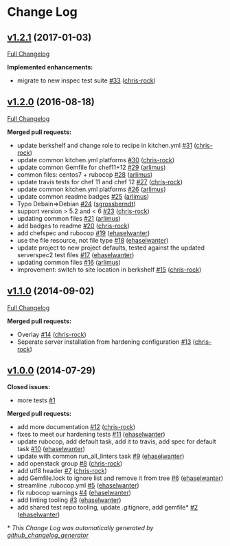 # Change Log

## [v1.2.1](https://github.com/dev-sec/chef-mysql-hardening/tree/v1.2.1) (2017-01-03)
[Full Changelog](https://github.com/dev-sec/chef-mysql-hardening/compare/v1.2.0...v1.2.1)

**Implemented enhancements:**

- migrate to new inspec test suite [\#33](https://github.com/dev-sec/chef-mysql-hardening/pull/33) ([chris-rock](https://github.com/chris-rock))

## [v1.2.0](https://github.com/dev-sec/chef-mysql-hardening/tree/v1.2.0) (2016-08-18)
[Full Changelog](https://github.com/dev-sec/chef-mysql-hardening/compare/v1.1.0...v1.2.0)

**Merged pull requests:**

- update berkshelf and change role to recipe in kitchen.yml [\#31](https://github.com/dev-sec/chef-mysql-hardening/pull/31) ([chris-rock](https://github.com/chris-rock))
- update common kitchen.yml platforms [\#30](https://github.com/dev-sec/chef-mysql-hardening/pull/30) ([chris-rock](https://github.com/chris-rock))
- update common Gemfile for chef11+12 [\#29](https://github.com/dev-sec/chef-mysql-hardening/pull/29) ([arlimus](https://github.com/arlimus))
- common files: centos7 + rubocop [\#28](https://github.com/dev-sec/chef-mysql-hardening/pull/28) ([arlimus](https://github.com/arlimus))
- update travis tests for chef 11 and chef 12 [\#27](https://github.com/dev-sec/chef-mysql-hardening/pull/27) ([chris-rock](https://github.com/chris-rock))
- update common kitchen.yml platforms [\#26](https://github.com/dev-sec/chef-mysql-hardening/pull/26) ([arlimus](https://github.com/arlimus))
- update common readme badges [\#25](https://github.com/dev-sec/chef-mysql-hardening/pull/25) ([arlimus](https://github.com/arlimus))
- Typo Debain=\>Debian [\#24](https://github.com/dev-sec/chef-mysql-hardening/pull/24) ([sgrossberndt](https://github.com/sgrossberndt))
- support version \> 5.2  and \< 6 [\#23](https://github.com/dev-sec/chef-mysql-hardening/pull/23) ([chris-rock](https://github.com/chris-rock))
- updating common files [\#21](https://github.com/dev-sec/chef-mysql-hardening/pull/21) ([arlimus](https://github.com/arlimus))
- add badges to readme [\#20](https://github.com/dev-sec/chef-mysql-hardening/pull/20) ([chris-rock](https://github.com/chris-rock))
- add chefspec and rubocop [\#19](https://github.com/dev-sec/chef-mysql-hardening/pull/19) ([ehaselwanter](https://github.com/ehaselwanter))
- use the file resource, not file type [\#18](https://github.com/dev-sec/chef-mysql-hardening/pull/18) ([ehaselwanter](https://github.com/ehaselwanter))
- update project to new project defaults, tested against the updated serverspec2 test files [\#17](https://github.com/dev-sec/chef-mysql-hardening/pull/17) ([ehaselwanter](https://github.com/ehaselwanter))
- updating common files [\#16](https://github.com/dev-sec/chef-mysql-hardening/pull/16) ([arlimus](https://github.com/arlimus))
- improvement: switch to site location in berkshelf [\#15](https://github.com/dev-sec/chef-mysql-hardening/pull/15) ([chris-rock](https://github.com/chris-rock))

## [v1.1.0](https://github.com/dev-sec/chef-mysql-hardening/tree/v1.1.0) (2014-09-02)
[Full Changelog](https://github.com/dev-sec/chef-mysql-hardening/compare/v1.0.0...v1.1.0)

**Merged pull requests:**

- Overlay [\#14](https://github.com/dev-sec/chef-mysql-hardening/pull/14) ([chris-rock](https://github.com/chris-rock))
- Seperate server installation from hardening configuration [\#13](https://github.com/dev-sec/chef-mysql-hardening/pull/13) ([chris-rock](https://github.com/chris-rock))

## [v1.0.0](https://github.com/dev-sec/chef-mysql-hardening/tree/v1.0.0) (2014-07-29)
**Closed issues:**

- more tests [\#1](https://github.com/dev-sec/chef-mysql-hardening/issues/1)

**Merged pull requests:**

- add more documentation [\#12](https://github.com/dev-sec/chef-mysql-hardening/pull/12) ([chris-rock](https://github.com/chris-rock))
- fixes to meet our hardening tests [\#11](https://github.com/dev-sec/chef-mysql-hardening/pull/11) ([ehaselwanter](https://github.com/ehaselwanter))
- update rubocop, add default task, add it to travis, add spec for default task [\#10](https://github.com/dev-sec/chef-mysql-hardening/pull/10) ([ehaselwanter](https://github.com/ehaselwanter))
- update with common run\_all\_linters task [\#9](https://github.com/dev-sec/chef-mysql-hardening/pull/9) ([ehaselwanter](https://github.com/ehaselwanter))
- add openstack group [\#8](https://github.com/dev-sec/chef-mysql-hardening/pull/8) ([chris-rock](https://github.com/chris-rock))
- add utf8 header [\#7](https://github.com/dev-sec/chef-mysql-hardening/pull/7) ([chris-rock](https://github.com/chris-rock))
- add Gemfile.lock to ignore list and remove it from tree [\#6](https://github.com/dev-sec/chef-mysql-hardening/pull/6) ([ehaselwanter](https://github.com/ehaselwanter))
- streamline .rubocop.yml [\#5](https://github.com/dev-sec/chef-mysql-hardening/pull/5) ([ehaselwanter](https://github.com/ehaselwanter))
- fix rubocop warnings [\#4](https://github.com/dev-sec/chef-mysql-hardening/pull/4) ([ehaselwanter](https://github.com/ehaselwanter))
- add linting tooling [\#3](https://github.com/dev-sec/chef-mysql-hardening/pull/3) ([ehaselwanter](https://github.com/ehaselwanter))
- add shared test repo tooling, update .gitignore, add gemfile\* [\#2](https://github.com/dev-sec/chef-mysql-hardening/pull/2) ([ehaselwanter](https://github.com/ehaselwanter))



\* *This Change Log was automatically generated by [github_changelog_generator](https://github.com/skywinder/Github-Changelog-Generator)*